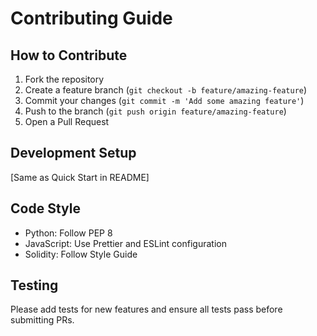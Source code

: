 # Contributing Guide

## How to Contribute
1. Fork the repository
2. Create a feature branch (`git checkout -b feature/amazing-feature`)
3. Commit your changes (`git commit -m 'Add some amazing feature'`)
4. Push to the branch (`git push origin feature/amazing-feature`)
5. Open a Pull Request

## Development Setup
[Same as Quick Start in README]

## Code Style
- Python: Follow PEP 8
- JavaScript: Use Prettier and ESLint configuration
- Solidity: Follow Style Guide

## Testing
Please add tests for new features and ensure all tests pass before submitting PRs.